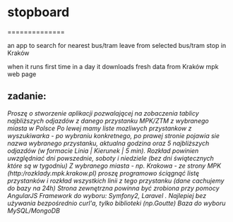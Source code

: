 # stopboard
==============

an app to search for nearest bus/tram leave from selected bus/tram stop in Kraków

when it runs first time in a day it downloads fresh  data from Kraków mpk web page




zadanie:
--------------

*Proszę o stworzenie aplikacji pozwalającej na zobaczenia tablicy najbliższych odjazdów z danego przystanku MPK/ZTM z wybranego miasta w Polsce 
Po lewej mamy liste mozliwych przystankow z wyszukiwarka - po wybraniu konkretnego, po prawej stronie pojawia sie nazwa wybranego przystanku, aktualna godzina oraz 5 najbliższych odjazdów (w formacie Linia | Kierunek | 5 min).
Rozkład powinien uwzględniać dni powszednie, soboty i niedziele (bez dni świątecznych które są w tygodniu)
Z wybranego miasta - np. Krakowa - ze strony MPK (http:/rozklady.mpk.krakow.pl) proszę programowo ściągnąć listę przystanków i rozkład wszystkich linii z tego przystanku (dane cachujemy do bazy na 24h) 
Strona zewnętrzna powinna być zrobiona przy pomocy AngularJS
Framework do wyboru: Symfony2, Laravel . Najlepiej bez używania bezpośrednio curl'a, tylko biblioteki (np.Goutte)
Baza do wyboru MySQL/MongoDB*
